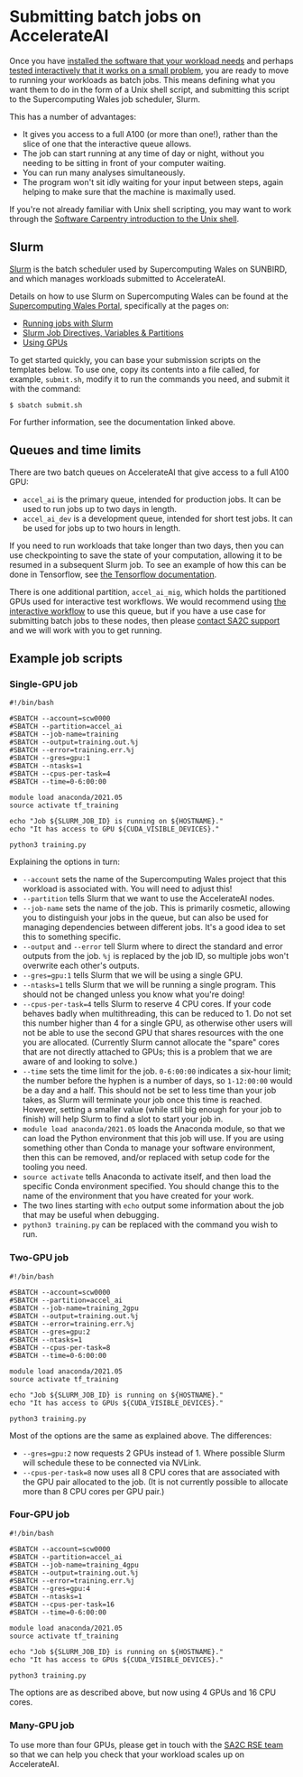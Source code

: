 # Submitting batch jobs on AccelerateAI

Once you have [installed the software that your workload needs](installing)
and perhaps [tested interactively that it works on a small problem](running),
you are ready to move to running your workloads as batch jobs. This means defining
what you want them to do in the form of a Unix shell script, and submitting this
script to the Supercomputing Wales job scheduler, Slurm.

This has a number of advantages:

* It gives you access to a full A100 (or more than one!), rather than the slice of one
  that the interactive queue allows.
* The job can start running at any time of day or night, without you needing to be
  sitting in front of your computer waiting.
* You can run many analyses simultaneously.
* The program won't sit idly waiting for your input between steps, again helping to
  make sure that the machine is maximally used.

If you're not already familiar with Unix shell scripting, you may want to work through
the [Software Carpentry introduction to the Unix shell][swc-shell].


## Slurm

[Slurm][slurm] is the batch scheduler used by Supercomputing Wales on SUNBIRD,
and which manages workloads submitted to AccelerateAI.

Details on how to use Slurm on Supercomputing Wales can be found at the [Supercomputing Wales Portal][portal], specifically at the pages on:

* [Running jobs with Slurm][run-slurm]
* [Slurm Job Directives, Variables & Partitions][slurm-directives]
* [Using GPUs][slurm-gpus]

To get started quickly, you can base your submission scripts on the templates below.
To use one,
copy its contents into a file called,
for example,
`submit.sh`,
modify it to run the commands you need,
and submit it with the command:

```shellsession
$ sbatch submit.sh
```

For further information,
see the documentation linked above.

## Queues and time limits

There are two batch queues on AccelerateAI that give access to a full A100 GPU:

* `accel_ai` is the primary queue, intended for production jobs.
  It can be used to run jobs up to two days in length.
* `accel_ai_dev` is a development queue, intended for short test jobs. 
  It can be used for jobs up to two hours in length.

If you need to run workloads that take longer than two days, then you can use
checkpointing to save the state of your computation, allowing it to be
resumed in a subsequent Slurm job. To see an example of how this can be done
in Tensorflow, see [the Tensorflow documentation][tf-checkpointing].

There is one additional partition, `accel_ai_mig`, which holds the partitioned
GPUs used for interactive test workflows. We would recommend using
[the interactive workflow](running) to use this queue, but if you have a 
use case for submitting batch jobs to these nodes, then please
[contact SA2C support][sa2c-support] and we will work with you
to get running.


## Example job scripts

### Single-GPU job

```
#!/bin/bash

#SBATCH --account=scw0000
#SBATCH --partition=accel_ai
#SBATCH --job-name=training
#SBATCH --output=training.out.%j
#SBATCH --error=training.err.%j
#SBATCH --gres=gpu:1
#SBATCH --ntasks=1
#SBATCH --cpus-per-task=4
#SBATCH --time=0-6:00:00

module load anaconda/2021.05
source activate tf_training

echo "Job ${SLURM_JOB_ID} is running on ${HOSTNAME}."
echo "It has access to GPU ${CUDA_VISIBLE_DEVICES}."

python3 training.py
```

Explaining the options in turn:

* `--account` sets the name of the Supercomputing Wales project that this workload
  is associated with. You will need to adjust this!
* `--partition` tells Slurm that we want to use the AccelerateAI nodes.
* `--job-name` sets the name of the job. This is primarily cosmetic, allowing you
  to distinguish your jobs in the queue, but can also be used for managing
  dependencies between different jobs. It's a good idea to set this to something
  specific.
* `--output` and `--error` tell Slurm where to direct the standard and error outputs
  from the job. `%j` is replaced by the job ID, so multiple jobs won't overwrite
  each other's outputs.
* `--gres=gpu:1` tells Slurm that we will be using a single GPU.
* `--ntasks=1` tells Slurm that we will be running a single program. This should
  not be changed unless you know what you're doing!
* `--cpus-per-task=4` tells Slurm to reserve 4 CPU cores. If your code behaves badly
  when multithreading, this can be reduced to 1. Do not set this number higher
  than 4 for a single GPU, as otherwise other users will not be able to use the
  second GPU that shares resources with the one you are allocated. (Currently Slurm
  cannot allocate the "spare" cores that are not directly attached to GPUs; this is
  a problem that we are aware of and looking to solve.)
* `--time` sets the time limit for the job. `0-6:00:00` indicates a six-hour limit;
  the number before the hyphen is a number of days, so `1-12:00:00` would be a day
  and a half. This should not be set to less time than your job takes, as Slurm
  will terminate your job once this time is reached. However, setting a smaller value
  (while still big enough for your job to finish) will help Slurm to find a slot to
  start your job in.
* `module load anaconda/2021.05` loads the Anaconda module, so that we can load the
  Python environment that this job will use. If you are using something other than
  Conda to manage your software environment, then this can be removed, and/or
  replaced with setup code for the tooling you need.
* `source activate` tells Anaconda to activate itself, and then load the specific
  Conda environment specified. You should change this to the name of the environment
  that you have created for your work.
* The two lines starting with `echo` output some information about the job that
  may be useful when debugging.
* `python3 training.py` can be replaced with the command you wish to run.

### Two-GPU job

```
#!/bin/bash

#SBATCH --account=scw0000
#SBATCH --partition=accel_ai
#SBATCH --job-name=training_2gpu
#SBATCH --output=training.out.%j
#SBATCH --error=training.err.%j
#SBATCH --gres=gpu:2
#SBATCH --ntasks=1
#SBATCH --cpus-per-task=8
#SBATCH --time=0-6:00:00

module load anaconda/2021.05
source activate tf_training

echo "Job ${SLURM_JOB_ID} is running on ${HOSTNAME}."
echo "It has access to GPUs ${CUDA_VISIBLE_DEVICES}."

python3 training.py
```

Most of the options are the same as explained above. The differences:

* `--gres=gpu:2` now requests 2 GPUs instead of 1. Where possible Slurm will
  schedule these to be connected via NVLink.
* `--cpus-per-task=8` now uses all 8 CPU cores that are associated with the
  GPU pair allocated to the job. (It is not currently possible to allocate
  more than 8 CPU cores per GPU pair.)


### Four-GPU job

```
#!/bin/bash

#SBATCH --account=scw0000
#SBATCH --partition=accel_ai
#SBATCH --job-name=training_4gpu
#SBATCH --output=training.out.%j
#SBATCH --error=training.err.%j
#SBATCH --gres=gpu:4
#SBATCH --ntasks=1
#SBATCH --cpus-per-task=16
#SBATCH --time=0-6:00:00

module load anaconda/2021.05
source activate tf_training

echo "Job ${SLURM_JOB_ID} is running on ${HOSTNAME}."
echo "It has access to GPUs ${CUDA_VISIBLE_DEVICES}."

python3 training.py
```

The options are as described above, but now using 4 GPUs and 16 CPU cores.


### Many-GPU job

To use more than four GPUs, please get in touch with the [SA2C RSE team][sa2c-support]
so that we can help you check that your workload scales up on AccelerateAI.

[portal]: https://portal.supercomputing.wales
[run-slurm]: https://portal.supercomputing.wales/index.php/index/submitting-jobs/
[sa2c-support]: mailto:sa2c-support@swansea.ac.uk
[slurm-directives]: https://portal.supercomputing.wales/index.php/index/slurm/migrating-jobs/
[slurm-gpus]: https://portal.supercomputing.wales/index.php/using-gpus/
[slurm]: https://slurm.schedmd.com
[swc-shell]: https://swcarpentry.github.io/shell-novice
[tf-checkpointing]: https://www.tensorflow.org/guide/checkpoint
